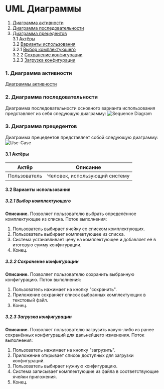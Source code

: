 ﻿# UML Диаграммы
1. [Диаграмма активности](#1)
2. [Диаграмма последовательности](#2)
3. [Диаграмма прецедентов](#3)<br>
3.1 [Актёры](#3.1)<br>
3.2 [Варианты использования](#3.2)<br>
3.2.1 [Выбор комплектующего](#3.2.1)<br>
3.2.2 [Сохранение конфигурации](#3.2.2)<br>
3.2.3 [Загрузка конфигурации](#3.2.3)<br>

### 1. Диаграмма активности<a name="1"></a>
[Диаграммы активности]()

### 2. Диаграмма последовательности<a name="2"></a>
Диаграмма последовательности основного варианта использования представляет из себя следующую диаграмму:
![Sequence Diagram](https://github.com/Notchik/PC-Configurator/blob/master/UML%20Diagrams/Sequence.png)

### 3. Диаграмма прецедентов<a name="3"></a>
Диаграмма прецедентов представляет собой следующую диаграмму: 
![Use-Case](https://github.com/Notchik/PC-Configurator/blob/master/UML%20Diagrams/UseCase.png)
#### 3.1 Актёры<a name="1.1"></a>
Актёр | Описание
--- | ---
Пользователь|Человек, использующий систему

#### 3.2 Варианты использования<a name="1.2"></a>
##### 3.2.1 Выбор комплектующего<a name="3.2.1"></a>
**Описание.** Позволяет пользователю выбрать определённое комплектующее из списка.
Поток выполнения:
1. Пользователь выбирает ячейку со списком комплектующих.
2. Пользователь выбирает комплектующее из списка.
3. Система устанавливает цену на комплектующее и добавляет её в итоговую сумму конфигурации.
4. Конец.
##### 3.2.2 Сохранение конфигурации<a name="3.2.2"></a>
**Описание.** Позволяет пользователю сохранить выбранную конфигурацию.
Поток выполнения:
1. Пользователь нажимает на кнопку "сохранить".
2. Приложение сохраняет список выбранных комплектующих в текстовый файл.
3. Конец.
##### 3.2.3 Загрузка конфигурации<a name="3.2.3"></a>
**Описание.** Позволяет пользователю загрузить какую-либо из ранее сохранённых конфигураций для дальнейшего изменения.
Поток выполнения:
1. Пользователь нажимает на кнопку "загрузить".
2. Приложение открывает список доступных для загрузки конфигураций.
3. Пользователь выбирает нужную конфигурацию.
4. Система записывает комплектующие из файла в соответствующие ячейки приложения.
5. Конец.
